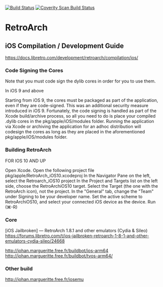 [![Build Status](https://travis-ci.org/libretro/RetroArch.svg?branch=master)](https://travis-ci.org/libretro/RetroArch)
[![Coverity Scan Build Status](https://scan.coverity.com/projects/8936/badge.svg)](https://scan.coverity.com/projects/retroarch)

# RetroArch

## iOS Compilation / Development Guide
https://docs.libretro.com/development/retroarch/compilation/ios/

### Code Signing the Cores

Note that you must code sign the dylib cores in order for you to use them.

In iOS 9 and above

Starting from iOS 9, the cores must be packaged as part of the application, even if they are code-signed. This was an additional security measure introduced in iOS 9. Fortunately, the code signing is handled as part of the Xcode build/archive process, so all you need to do is place your compiled .dylib cores in the pkg/apple/iOS/modules folder. Running the application via Xcode or archiving the application for an adhoc distribution will codesign the cores as long as they are placed in the aforementioned pkg/apple/iOS/modules folder.


### Building RetroArch

FOR IOS 10 AND UP

Open Xcode.
Open the following project file pkg/apple/RetroArch_iOS10.xcodeproj
In the Navigator Pane on the left, select the Retroarch_iOS10 project
In the Project and Targets list on the left side, choose the RetroArchiOS10 target. Select the Target (the one with the RetroArch icon), not the project.
In the "General" tab, change the "Team" under Signing to be your developer name.
Set the active scheme to RetroArchiOS10, and select your connected iOS device as the device.
Run (⌘-R)


### Core
[iOS Jailbroken] — RetroArch 1.8.1 and other emulators (Cydia & Sileo)
https://forums.libretro.com/t/ios-jailbroken-retroarch-1-8-1-and-other-emulators-cydia-sileo/24668

http://johan.margueritte.free.fr/buildbot/ios-arm64
http://johan.margueritte.free.fr/buildbot/tvos-arm64/


### Other build
http://johan.margueritte.free.fr/iosemu
